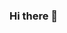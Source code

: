### Hi there 👋

<!--
**N-Harish/N-Harish** is a ✨ _special_ ✨ repository because its `README.md` (this file) appears on your GitHub profile.

Here are some ideas to get you started:

- 🔭 I’m currently working on Machine Learning, Natural language processing and Deep Learning
- 🌱 I’m currently learning Docker, tesseract ocr
- 👯 I’m looking to collaborate on Natural language processing
- 🤔 I’m looking for help with MLops
- 💬 Ask me about NLP, Deep Learning and Machine Learning
- 📫 How to reach me: ontact me directly on this mail [harishnatarajan24@gmail.com](mailto: harishnatarajan24@gmail.com)
- 😄 Pronouns: ...
- ⚡ Fun fact: ...
-->
